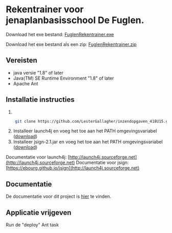 # Rekentrainer voor jenaplanbasisschool De Fuglen.

Download het exe bestand: [FuglenRekentrainer.exe](https://esstudio.site/inzendopgaven_418U15/out/exe/FuglenRekentrainer.exe)

Download het exe bestand als een zip: [FuglenRekentrainer.zip](https://esstudio.site/inzendopgaven_418U15/out/exe/FuglenRekentrainer.zip)

## Vereisten

- java versie "1.8" of later
- Java(TM) SE Runtime Environment "1.8" of later
- Apache Ant

## Installatie instructies

1. 
```bash
    git clone https://github.com/LesterGallagher/inzendopgaven_418U15.git
```
2. Installeer launch4j en voeg het toe aan het PATH omgevingsvariabel ([download](https://sourceforge.net/projects/launch4j/files/launch4j-3/3.12))
3. Installeer jsign-2.1.jar en voeg het toe aan het PATH omgevingsvariabel ([download](https://ebourg.github.io/jsign))

Documentatie voor launch4j: [http://launch4j.sourceforge.net](http://launch4j.sourceforge.net)
Documentatie voor jsign: [https://ebourg.github.io/jsign](http://launch4j.sourceforge.net)

## Documentatie

De documentatie voor dit project is [hier](https://esstudio.site/inzendopgaven_418U15/java-doc) te vinden.

## Applicatie vrijgeven

Run de "deploy" Ant task


